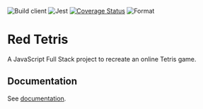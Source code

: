 ![Build client](https://github.com/jeremie-gauthier/Red-Tetris/workflows/Build%20client/badge.svg)
![Jest](https://github.com/jeremie-gauthier/Red-Tetris/workflows/Jest/badge.svg)
[![Coverage Status](https://coveralls.io/repos/github/jeremie-gauthier/Red-Tetris/badge.svg)](https://coveralls.io/github/jeremie-gauthier/Red-Tetris)
![Format](https://github.com/jeremie-gauthier/Red-Tetris/workflows/Format/badge.svg)
# Red Tetris

A JavaScript Full Stack project to recreate an online Tetris game.

## Documentation

See [documentation](./docs/README.md).

